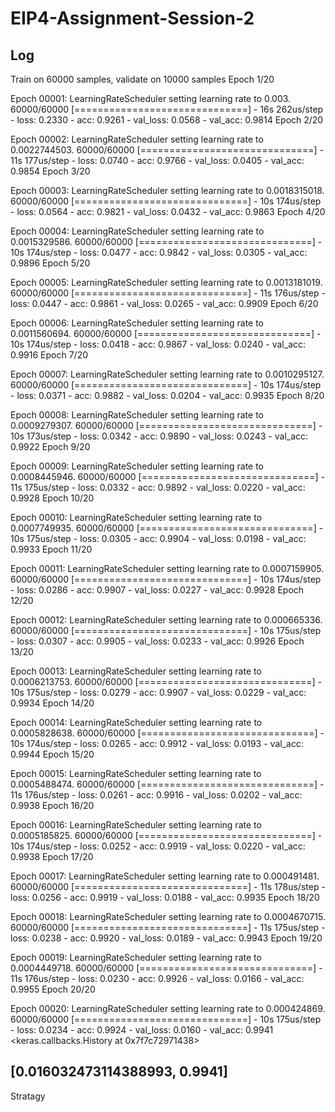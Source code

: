# EIP4-Assignment-Session-2
## Log
Train on 60000 samples, validate on 10000 samples
Epoch 1/20

Epoch 00001: LearningRateScheduler setting learning rate to 0.003.
60000/60000 [==============================] - 16s 262us/step - loss: 0.2330 - acc: 0.9261 - val_loss: 0.0568 - val_acc: 0.9814
Epoch 2/20

Epoch 00002: LearningRateScheduler setting learning rate to 0.0022744503.
60000/60000 [==============================] - 11s 177us/step - loss: 0.0740 - acc: 0.9766 - val_loss: 0.0405 - val_acc: 0.9854
Epoch 3/20

Epoch 00003: LearningRateScheduler setting learning rate to 0.0018315018.
60000/60000 [==============================] - 10s 174us/step - loss: 0.0564 - acc: 0.9821 - val_loss: 0.0432 - val_acc: 0.9863
Epoch 4/20

Epoch 00004: LearningRateScheduler setting learning rate to 0.0015329586.
60000/60000 [==============================] - 10s 174us/step - loss: 0.0477 - acc: 0.9842 - val_loss: 0.0305 - val_acc: 0.9896
Epoch 5/20

Epoch 00005: LearningRateScheduler setting learning rate to 0.0013181019.
60000/60000 [==============================] - 11s 176us/step - loss: 0.0447 - acc: 0.9861 - val_loss: 0.0265 - val_acc: 0.9909
Epoch 6/20

Epoch 00006: LearningRateScheduler setting learning rate to 0.0011560694.
60000/60000 [==============================] - 10s 174us/step - loss: 0.0418 - acc: 0.9867 - val_loss: 0.0240 - val_acc: 0.9916
Epoch 7/20

Epoch 00007: LearningRateScheduler setting learning rate to 0.0010295127.
60000/60000 [==============================] - 10s 174us/step - loss: 0.0371 - acc: 0.9882 - val_loss: 0.0204 - val_acc: 0.9935
Epoch 8/20

Epoch 00008: LearningRateScheduler setting learning rate to 0.0009279307.
60000/60000 [==============================] - 10s 173us/step - loss: 0.0342 - acc: 0.9890 - val_loss: 0.0243 - val_acc: 0.9922
Epoch 9/20

Epoch 00009: LearningRateScheduler setting learning rate to 0.0008445946.
60000/60000 [==============================] - 11s 175us/step - loss: 0.0332 - acc: 0.9892 - val_loss: 0.0220 - val_acc: 0.9928
Epoch 10/20

Epoch 00010: LearningRateScheduler setting learning rate to 0.0007749935.
60000/60000 [==============================] - 10s 175us/step - loss: 0.0305 - acc: 0.9904 - val_loss: 0.0198 - val_acc: 0.9933
Epoch 11/20

Epoch 00011: LearningRateScheduler setting learning rate to 0.0007159905.
60000/60000 [==============================] - 10s 174us/step - loss: 0.0286 - acc: 0.9907 - val_loss: 0.0227 - val_acc: 0.9928
Epoch 12/20

Epoch 00012: LearningRateScheduler setting learning rate to 0.000665336.
60000/60000 [==============================] - 10s 175us/step - loss: 0.0307 - acc: 0.9905 - val_loss: 0.0233 - val_acc: 0.9926
Epoch 13/20

Epoch 00013: LearningRateScheduler setting learning rate to 0.0006213753.
60000/60000 [==============================] - 10s 175us/step - loss: 0.0279 - acc: 0.9907 - val_loss: 0.0229 - val_acc: 0.9934
Epoch 14/20

Epoch 00014: LearningRateScheduler setting learning rate to 0.0005828638.
60000/60000 [==============================] - 10s 174us/step - loss: 0.0265 - acc: 0.9912 - val_loss: 0.0193 - val_acc: 0.9944
Epoch 15/20

Epoch 00015: LearningRateScheduler setting learning rate to 0.0005488474.
60000/60000 [==============================] - 11s 176us/step - loss: 0.0261 - acc: 0.9916 - val_loss: 0.0202 - val_acc: 0.9938
Epoch 16/20

Epoch 00016: LearningRateScheduler setting learning rate to 0.0005185825.
60000/60000 [==============================] - 10s 174us/step - loss: 0.0252 - acc: 0.9919 - val_loss: 0.0220 - val_acc: 0.9938
Epoch 17/20

Epoch 00017: LearningRateScheduler setting learning rate to 0.000491481.
60000/60000 [==============================] - 11s 178us/step - loss: 0.0256 - acc: 0.9919 - val_loss: 0.0188 - val_acc: 0.9935
Epoch 18/20

Epoch 00018: LearningRateScheduler setting learning rate to 0.0004670715.
60000/60000 [==============================] - 11s 175us/step - loss: 0.0238 - acc: 0.9920 - val_loss: 0.0189 - val_acc: 0.9943
Epoch 19/20

Epoch 00019: LearningRateScheduler setting learning rate to 0.0004449718.
60000/60000 [==============================] - 11s 176us/step - loss: 0.0230 - acc: 0.9926 - val_loss: 0.0166 - val_acc: 0.9955
Epoch 20/20

Epoch 00020: LearningRateScheduler setting learning rate to 0.000424869.
60000/60000 [==============================] - 10s 175us/step - loss: 0.0234 - acc: 0.9924 - val_loss: 0.0160 - val_acc: 0.9941
<keras.callbacks.History at 0x7f7c72971438>

## [0.016032473114388993, 0.9941]

Stratagy 
